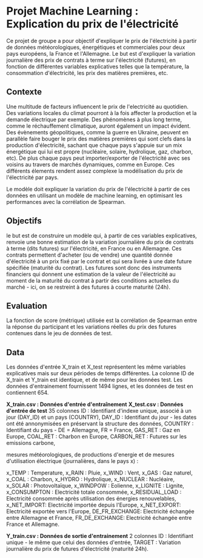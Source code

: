 # Projet Machine Learning : Explication du prix de l'électricité

Ce projet de groupe a pour objectif d'expliquer le prix de l'électricité à partir de données météorologiques, énergétiques et commerciales pour deux pays européens, la France et l'Allemagne. Le but est d'expliquer la variation journalière des prix de contrats à terme sur l'électricité (futures), en fonction de différentes variables explicatives telles que la température, la consommation d'électricité, les prix des matières premières, etc.

## Contexte

Une multitude de facteurs influencent le prix de l'electricité au quotidien. Des variations locales du climat pourront à la fois affecter la production et la demande électrique par exemple. Des phénomènes à plus long terme, comme le réchauffement climatique, auront également un impact évident. Des évènements géopolitiques, comme la guerre en Ukraine, peuvent en parallèle faire bouger le prix des matières premières qui sont clefs dans la production d'électricité, sachant que chaque pays s'appuie sur un mix énergétique qui lui est propre (nucléaire, solaire, hydrolique, gaz, charbon, etc). De plus chaque pays peut importer/exporter de l'électricité avec ses voisins au travers de marchés dynamiques, comme en Europe. Ces différents élements rendent assez complexe la modélisation du prix de l'électricité par pays.

Le modèle doit expliquer la variation du prix de l'électricité à partir de ces données en utilisant un modèle de machine learning, en optimisant les performances avec la corrélation de Spearman.

## Objectifs

le but est de construire un modèle qui, à partir de ces variables explicatives, renvoie une bonne estimation de la variation journalière du prix de contrats à terme (dits futures) sur l'électricité, en France ou en Allemagne. Ces contrats permettent d'acheter (ou de vendre) une quantité donnée d'électricité à un prix fixé par le contrat et qui sera livrée à une date future spécifiée (maturité du contrat). Les futures sont donc des instruments financiers qui donnent une estimation de la valeur de l'électricité au moment de la maturité du contrat à partir des conditions actuelles du marché - ici, on se restreint à des futures à courte maturité (24h).

## Evaluation

La fonction de score (métrique) utilisée est la corrélation de Spearman entre la réponse du participant et les variations réelles du prix des futures contenues dans le jeu de données de test.

## Data

Les données d'entrée X_train et X_test représentent les même variables explicatives mais sur deux périodes de temps différentes.
La colonne ID de X_train et Y_train est identique, et de même pour les données test. Les données d'entrainement fournissent 1494 lignes, et les données de test en contiennent 654.

__X_train.csv : Données d'entrée d'entraînement__
__X_test.csv : Données d'entrée de test__
35 colonnes
ID : Identifiant d'indexe unique, associé à un jour (DAY_ID) et un pays (COUNTRY),
DAY_ID : Identifiant du jour - les dates ont été annonymisées en préservant la structure des données,
COUNTRY : Identifiant du pays - DE = Allemagne, FR = France,
GAS_RET : Gaz en Europe,
COAL_RET : Charbon en Europe,
CARBON_RET : Futures sur les emissions carbone,

mesures météorologiques, de productions d'energie et de mesures d'utilisation électrique  (journalières, dans le pays x) :

x_TEMP : Temperature,
x_RAIN : Pluie,
x_WIND : Vent,
x_GAS : Gaz naturel,
x_COAL : Charbon,
x_HYDRO : Hydrolique,
x_NUCLEAR : Nucléaire,
x_SOLAR : Photovoltaïque,
x_WINDPOW : Eolienne,
x_LIGNITE : Lignite,
x_CONSUMPTON : Electricité totale consommée,
x_RESIDUAL_LOAD : Electricité consommée après utilisation des énergies renouvelables,
x_NET_IMPORT: Electricité importée depuis l'Europe,
x_NET_EXPORT: Electricité exportée vers l'Europe,
DE_FR_EXCHANGE: Electricité échangée entre Allemagne et France,
FR_DE_EXCHANGE: Electricité échangée entre France et Allemagne.

__Y_train.csv : Données de sortie d'entrainement__
2 colonnes
ID : Identifiant unique - le même que celui des données d'entrée,
TARGET : Variation journalière du prix de futures d'électricité (maturité 24h).

